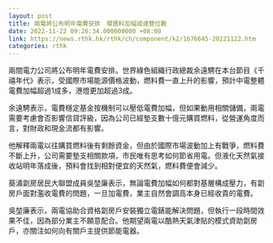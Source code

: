 ```yaml
---
layout: post
title: 兩電將公布明年電費安排　環團料加幅或達雙位數
date: 2022-11-22 09:26:34.000000000 +08:00
link: https://news.rthk.hk/rthk/ch/component/k2/1676645-20221122.htm
categories: rthk
---
```


兩間電力公司將公布明年電費安排。世界綠色組織行政總裁余遠騁在本台節目《千禧年代》表示，受國際市場能源價格波動，燃料費一直上升的影響，預計中電整體電費加幅超過1成多，港燈更加超過3成。

余遠騁表示，電費穩定基金按機制可以壓低電費加幅，但如果動用相關儲備，兩電需要考慮會否影響信貸評級，因為公司已經墊支數十億元購買燃料，從營運角度而言，對財政和現金流都有影響。

他解釋兩電以往購買燃料後有剩餘資金，但由於國際市場波動加上有戰爭，燃料費不斷上升，公司需要墊支相關款項，市民唯有思考如何節省用電。但液化天然氣接收站明年落成後，預料會找到相對便宜的天然氣，燃料費便會減少。

葵涌劏房居民大聯盟成員吳堃廉表示，無論電費加幅如何都對基層構成壓力，有劏房戶面對濫收電費的問題，一旦加電費，業主自然會調高本身已經收貴的電費。

吳堃廉表示，兩電協助合資格劏房戶安裝獨立電錶能解決問題，但執行一段時間效果不佳，因為部分業主不願意配合。他期望兩電以酷熱天氣津貼的模式資助劏房戶，亦關注如何向有關戶主提供節能電器。
